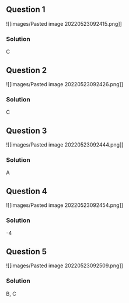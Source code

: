 ## Question 1
![[images/Pasted image 20220523092415.png]]

### Solution
C

## Question 2
![[images/Pasted image 20220523092426.png]]

### Solution
C

## Question 3
![[images/Pasted image 20220523092444.png]]

### Solution
A

## Question 4
![[images/Pasted image 20220523092454.png]]

### Solution
-4

## Question 5
![[images/Pasted image 20220523092509.png]]

### Solution
B, C